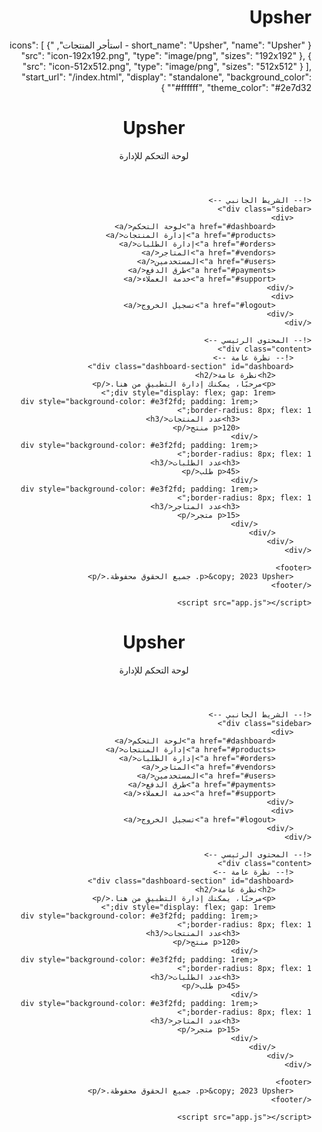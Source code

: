 # Upsher
{
    "short_name": "Upsher",
    "name": "Upsher - استأجر المنتجات",
    "icons": [
        {
            "src": "icon-192x192.png",
            "type": "image/png",
            "sizes": "192x192"
        },
        {
            "src": "icon-512x512.png",
            "type": "image/png",
            "sizes": "512x512"
        }
    ],
    "start_url": "/index.html",
    "display": "standalone",
    "background_color": "#ffffff",
    "theme_color": "#2e7d32"
}
<!DOCTYPE html>
<html lang="ar" dir="rtl">
<head>
    <meta charset="UTF-8">
    <meta name="viewport" content="width=device-width, initial-scale=1.0">
    <meta name="theme-color" content="#2e7d32">
    <title>Upsher - لوحة التحكم</title>
    <link rel="manifest" href="/manifest.json">
    <link rel="stylesheet" href="styles.css">
</head>
<body>
    <header>
        <h1>Upsher</h1>
        <p>لوحة التحكم للإدارة</p>
    </header>

    <!-- الشريط الجانبي -->
    <div class="sidebar">
        <div>
            <a href="#dashboard">لوحة التحكم</a>
            <a href="#products">إدارة المنتجات</a>
            <a href="#orders">إدارة الطلبات</a>
            <a href="#vendors">المتاجر</a>
            <a href="#users">المستخدمين</a>
            <a href="#payments">طرق الدفع</a>
            <a href="#support">خدمة العملاء</a>
        </div>
        <div>
            <a href="#logout">تسجيل الخروج</a>
        </div>
    </div>

    <!-- المحتوى الرئيسي -->
    <div class="content">
        <!-- نظرة عامة -->
        <div class="dashboard-section" id="dashboard">
            <h2>نظرة عامة</h2>
            <p>مرحبًا، يمكنك إدارة التطبيق من هنا.</p>
            <div style="display: flex; gap: 1rem;">
                <div style="background-color: #e3f2fd; padding: 1rem; border-radius: 8px; flex: 1;">
                    <h3>عدد المنتجات</h3>
                    <p>120 منتج</p>
                </div>
                <div style="background-color: #e3f2fd; padding: 1rem; border-radius: 8px; flex: 1;">
                    <h3>عدد الطلبات</h3>
                    <p>45 طلب</p>
                </div>
                <div style="background-color: #e3f2fd; padding: 1rem; border-radius: 8px; flex: 1;">
                    <h3>عدد المتاجر</h3>
                    <p>15 متجر</p>
                </div>
            </div>
        </div>
    </div>

    <footer>
        <p>&copy; 2023 Upsher. جميع الحقوق محفوظة.</p>
    </footer>

    <script src="app.js"></script>
</body>
<!DOCTYPE html>
<html lang="ar" dir="rtl">
<head>
    <meta charset="UTF-8">
    <meta name="viewport" content="width=device-width, initial-scale=1.0">
    <meta name="theme-color" content="#2e7d32">
    <title>Upsher - لوحة التحكم</title>
    <link rel="manifest" href="/manifest.json">
    <link rel="stylesheet" href="styles.css">
</head>
<body>
    <header>
        <h1>Upsher</h1>
        <p>لوحة التحكم للإدارة</p>
    </header>

    <!-- الشريط الجانبي -->
    <div class="sidebar">
        <div>
            <a href="#dashboard">لوحة التحكم</a>
            <a href="#products">إدارة المنتجات</a>
            <a href="#orders">إدارة الطلبات</a>
            <a href="#vendors">المتاجر</a>
            <a href="#users">المستخدمين</a>
            <a href="#payments">طرق الدفع</a>
            <a href="#support">خدمة العملاء</a>
        </div>
        <div>
            <a href="#logout">تسجيل الخروج</a>
        </div>
    </div>

    <!-- المحتوى الرئيسي -->
    <div class="content">
        <!-- نظرة عامة -->
        <div class="dashboard-section" id="dashboard">
            <h2>نظرة عامة</h2>
            <p>مرحبًا، يمكنك إدارة التطبيق من هنا.</p>
            <div style="display: flex; gap: 1rem;">
                <div style="background-color: #e3f2fd; padding: 1rem; border-radius: 8px; flex: 1;">
                    <h3>عدد المنتجات</h3>
                    <p>120 منتج</p>
                </div>
                <div style="background-color: #e3f2fd; padding: 1rem; border-radius: 8px; flex: 1;">
                    <h3>عدد الطلبات</h3>
                    <p>45 طلب</p>
                </div>
                <div style="background-color: #e3f2fd; padding: 1rem; border-radius: 8px; flex: 1;">
                    <h3>عدد المتاجر</h3>
                    <p>15 متجر</p>
                </div>
            </div>
        </div>
    </div>

    <footer>
        <p>&copy; 2023 Upsher. جميع الحقوق محفوظة.</p>
    </footer>

    <script src="app.js"></script>
</body>
</html>
</html>

